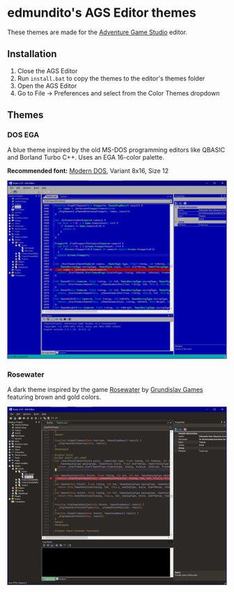 # edmundito's AGS Editor themes

These themes are made for the [Adventure Game Studio](https://adventuregamestudio.co.uk/) editor.

## Installation

1. Close the AGS Editor
2. Run `install.bat` to copy the themes to the editor's themes folder
3. Open the AGS Editor
4. Go to File -> Preferences and select from the Color Themes dropdown

## Themes

### DOS EGA

A blue theme inspired by the old MS-DOS programming editors like QBASIC and Borland Turbo C++. Uses an EGA 16-color palette.

**Recommended font:** [Modern DOS](https://www.dafont.com/modern-dos.font), Variant 8x16, Size 12

![DOS EGA theme screenshot](./docs/images/dos_ega.png)

### Rosewater

A dark theme inspired by the game [Rosewater](https://www.grundislav.games/Rosewater.html) by [Grundislav Games](https://grundislav.games/) featuring brown and gold colors.

![Rosewater theme screenshot](./docs/images/rosewater.png)
